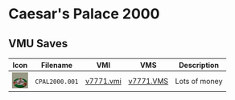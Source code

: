 # Caesar's Palace 2000

## VMU Saves

| Icon | Filename | VMI | VMS | Description |
|------|----------|-----|-----|-------------|
| ![Caesar's Palace 2000](../icons/CPAL2000.001.GIF) | `CPAL2000.001` | [v7771.vmi](v7771.vmi) | [v7771.VMS](v7771.VMS) | Lots of money  |
